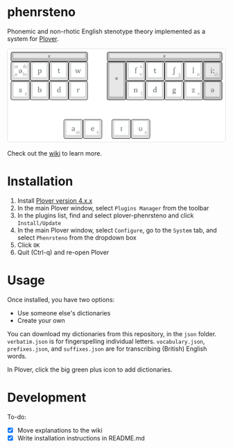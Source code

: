 # phenrsteno

Phonemic and non-rhotic English stenotype theory implemented as a system for [Plover](https://github.com/openstenoproject/plover "GitHub repository for Plover").

![phenrsteno layout](./wiki/png/layout.png)

Check out the [wiki](https://github.com/contrum/phenrsteno/wiki) to learn more.

# Installation

1. Install [Plover version 4.x.x](https://github.com/openstenoproject/plover/releases)
2. In the main Plover window, select `Plugins Manager` from the toolbar
3. In the plugins list, find and select plover-phenrsteno and click `Install/Update`
4. In the main Plover window, select `Configure`, go to the `System` tab, and select `Phenrsteno` from the dropdown box
5. Click `OK`
6. Quit (Ctrl-q) and re-open Plover

# Usage

Once installed, you have two options:

- Use someone else's dictionaries
- Create your own

You can download my dictionaries from this repository, in the `json` folder. `verbatim.json` is for fingerspelling individual letters. `vocabulary.json`, `prefixes.json`, and `suffixes.json` are for transcribing (British) English words.

In Plover, click the big green plus icon to add dictionaries.

# Development

To-do:

  - [x] Move explanations to the wiki
  - [x] Write installation instructions in README.md
